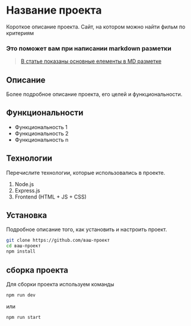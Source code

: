 # Название проекта

Короткое описание проекта.
Сайт, на котором можно найти фильм по критериям

### Это поможет вам при написании markdown разметки

> [В статье показаны основные елементы в MD разметке](https://doka-guide.vercel.app/tools/markdown/)

## Описание

Более подробное описание проекта, его целей и функциональности.

## Функциональности

- Функциональность 1
- Функциональность 2
- Функциональность n

## Технологии

Перечислите технологии, которые использовались в проекте.

1. Node.js
2. Express.js
3. Frontend (HTML + JS + CSS)

## Установка

Подробное описание того, как установить и настроить проект.

```bash
git clone https://github.com/ваш-проект
cd ваш-проект
npm install
```

## сборка проекта

Для сборки проекта используем команды

```bash
npm run dev
```

или

```bash
npm run start
```
